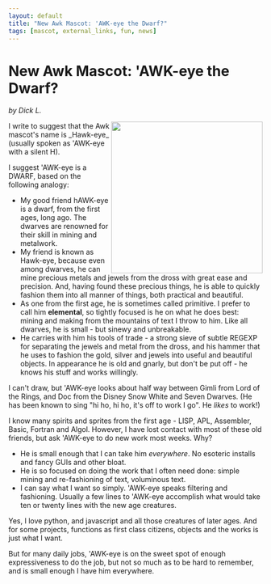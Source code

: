 ```yaml
---
layout: default
title: "New Awk Mascot: 'AWK-eye the Dwarf?"
tags: [mascot, external_links, fun, news]
---
```


New Awk Mascot: 'AWK-eye the Dwarf?
===================================

_by Dick L._

<img src="http://lawker.googlecode.com/svn/fridge/share/img/dwarf500.png" align="right" width="300px" />
I write to suggest that the Awk mascot's
name is _Hawk-eye_ (usually spoken as 'AWK-eye with a silent H).

I suggest 'AWK-eye is a DWARF, based on the following analogy:

+ My good friend hAWK-eye is a dwarf, from the first ages, long ago. The
  dwarves are renowned for their skill in mining and metalwork.
+ My friend is known as Hawk-eye, because even among dwarves, he can
  mine precious metals and jewels from the dross with great ease and
  precision. And, having found these precious things, he is able to
  quickly fashion them into all manner of things, both practical and
  beautiful.
+ As one from the first age, he is sometimes called primitive. I prefer
  to call him **elemental**, so tightly focused is he on what he does
  best: mining and making from the mountains of text I throw to him. Like
  all dwarves, he is small - but sinewy and unbreakable.
+ He carries with him his tools of trade - a strong sieve of subtle REGEXP
  for separating the jewels and metal from the dross, and his hammer
  that he uses to fashion the gold, silver and jewels into useful and
  beautiful objects. In appearance he is old and gnarly, but don't be
  put off - he knows his stuff and works willingly.

I can't draw, but 'AWK-eye looks about half way between Gimli from Lord
of the Rings, and Doc from the Disney Snow White and Seven Dwarves. (He
has been known to sing "hi ho, hi ho, it's off to work I go". He
_likes_ to work!)

I know many spirits and sprites  from the first age - LISP, APL,
Assembler, Basic, Fortran and Algol. However, I have lost contact with
most of these old friends, but ask 'AWK-eye to do new work most weeks.
Why?

+ He is small enough that I can take him _everywhere_. No esoteric
  installs and fancy GUIs and other bloat.
+ He is so focused on doing the work that I often need done: simple
  mining and re-fashioning of text, voluminous text.
+ I can say what I want so simply. 'AWK-eye speaks filtering and
  fashioning. Usually a few lines to 'AWK-eye accomplish what would take
  ten or twenty lines with the new age creatures.

Yes, I love python, and javascript and all those creatures of later
ages. And for some projects, functions as first class citizens, objects
and the works is just what I want.

But for many daily jobs, 'AWK-eye is on the sweet spot of enough
expressiveness to do the job, but not so much as to be hard to remember,
and is small enough I have him everywhere.
